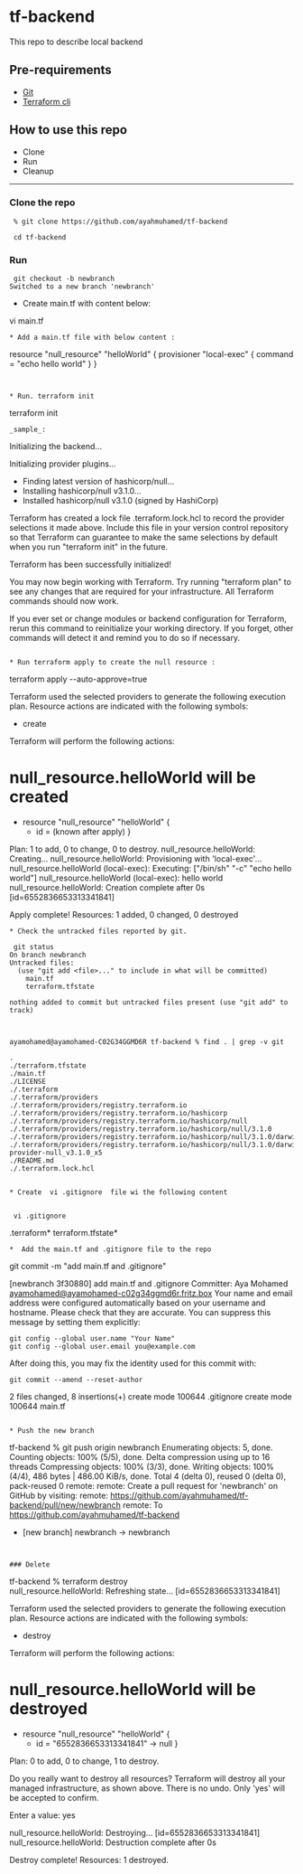 # tf-backend
This repo to describe local backend 

## Pre-requirements

* [Git](https://git-scm.com/book/en/v2/Getting-Started-Installing-Git) 
* [Terraform cli](https://learn.hashicorp.com/tutorials/terraform/install-cli)

## How to use this repo

- Clone
- Run
- Cleanup

---

### Clone the repo

```
 % git clone https://github.com/ayahmuhamed/tf-backend
 
 cd tf-backend 
```

### Run 

```
 git checkout -b newbranch
Switched to a new branch 'newbranch'

```

* Create main.tf with content below:

 vi main.tf
 ```
 * Add a main.tf file with below content :

```
resource "null_resource" "helloWorld" {
    provisioner "local-exec" {
        command = "echo hello world"
    }
}
```


* Run. terraform init
```
 terraform init
```
_sample_:

```
Initializing the backend...

Initializing provider plugins...
- Finding latest version of hashicorp/null...
- Installing hashicorp/null v3.1.0...
- Installed hashicorp/null v3.1.0 (signed by HashiCorp)

Terraform has created a lock file .terraform.lock.hcl to record the provider
selections it made above. Include this file in your version control repository
so that Terraform can guarantee to make the same selections by default when
you run "terraform init" in the future.

Terraform has been successfully initialized!

You may now begin working with Terraform. Try running "terraform plan" to see
any changes that are required for your infrastructure. All Terraform commands
should now work.

If you ever set or change modules or backend configuration for Terraform,
rerun this command to reinitialize your working directory. If you forget, other
commands will detect it and remind you to do so if necessary.
```

* Run terraform apply to create the null resource :
```

 terraform apply --auto-approve=true

Terraform used the selected providers to generate the following execution plan.
Resource actions are indicated with the following symbols:
  + create

Terraform will perform the following actions:

  # null_resource.helloWorld will be created
  + resource "null_resource" "helloWorld" {
      + id = (known after apply)
    }

Plan: 1 to add, 0 to change, 0 to destroy.
null_resource.helloWorld: Creating...
null_resource.helloWorld: Provisioning with 'local-exec'...
null_resource.helloWorld (local-exec): Executing: ["/bin/sh" "-c" "echo hello world"]
null_resource.helloWorld (local-exec): hello world
null_resource.helloWorld: Creation complete after 0s [id=6552836653313341841]

Apply complete! Resources: 1 added, 0 changed, 0 destroyed

```
* Check the untracked files reported by git.

 git status
On branch newbranch
Untracked files:
  (use "git add <file>..." to include in what will be committed)
	main.tf
	terraform.tfstate

nothing added to commit but untracked files present (use "git add" to track)



ayamohamed@ayamohamed-C02G34GGMD6R tf-backend % find . | grep -v git

.
./terraform.tfstate
./main.tf
./LICENSE
./.terraform
./.terraform/providers
./.terraform/providers/registry.terraform.io
./.terraform/providers/registry.terraform.io/hashicorp
./.terraform/providers/registry.terraform.io/hashicorp/null
./.terraform/providers/registry.terraform.io/hashicorp/null/3.1.0
./.terraform/providers/registry.terraform.io/hashicorp/null/3.1.0/darwin_amd64
./.terraform/providers/registry.terraform.io/hashicorp/null/3.1.0/darwin_amd64/terraform-provider-null_v3.1.0_x5
./README.md
./.terraform.lock.hcl


* Create  vi .gitignore  file wi the following content


 vi .gitignore 

```
.terraform*
terraform.tfstate*
```
*  Add the main.tf and .gitignore file to the repo

```
 git commit -m "add main.tf and .gitignore"

[newbranch 3f30880] add main.tf and .gitignore
 Committer: Aya Mohamed <ayamohamed@ayamohamed-c02g34ggmd6r.fritz.box>
Your name and email address were configured automatically based
on your username and hostname. Please check that they are accurate.
You can suppress this message by setting them explicitly:

    git config --global user.name "Your Name"
    git config --global user.email you@example.com

After doing this, you may fix the identity used for this commit with:

    git commit --amend --reset-author

 2 files changed, 8 insertions(+)
 create mode 100644 .gitignore
 create mode 100644 main.tf

```

* Push the new branch

```
 tf-backend % git push origin  newbranch
Enumerating objects: 5, done.
Counting objects: 100% (5/5), done.
Delta compression using up to 16 threads
Compressing objects: 100% (3/3), done.
Writing objects: 100% (4/4), 486 bytes | 486.00 KiB/s, done.
Total 4 (delta 0), reused 0 (delta 0), pack-reused 0
remote: 
remote: Create a pull request for 'newbranch' on GitHub by visiting:
remote:      https://github.com/ayahmuhamed/tf-backend/pull/new/newbranch
remote: 
To https://github.com/ayahmuhamed/tf-backend
 * [new branch]      newbranch -> newbranch



  
```


### Delete 

```
 tf-backend % terraform destroy    
null_resource.helloWorld: Refreshing state... [id=6552836653313341841]

Terraform used the selected providers to generate the following execution plan. Resource actions are indicated with the following symbols:
  - destroy

Terraform will perform the following actions:

  # null_resource.helloWorld will be destroyed
  - resource "null_resource" "helloWorld" {
      - id = "6552836653313341841" -> null
    }

Plan: 0 to add, 0 to change, 1 to destroy.

Do you really want to destroy all resources?
  Terraform will destroy all your managed infrastructure, as shown above.
  There is no undo. Only 'yes' will be accepted to confirm.

  Enter a value: yes

null_resource.helloWorld: Destroying... [id=6552836653313341841]
null_resource.helloWorld: Destruction complete after 0s

Destroy complete! Resources: 1 destroyed.
```
